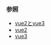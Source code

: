
### 参照

* [vue2とvue3](https://qiita.com/okdyy75/items/610623943979cf422775)
* [vue2](https://zenn.dev/one_dock/articles/28ab835541a224)
* [vue3](https://reffect.co.jp/vue/vue-axios-learn/#%E3%83%97%E3%83%AD%E3%82%B8%E3%82%A7%E3%82%AF%E3%83%88%E3%81%AE%E4%BD%9C%E6%88%90)


